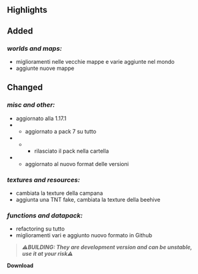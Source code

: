 ## Highlights

## Added

### _worlds and maps:_

- miglioramenti nelle vecchie mappe e varie aggiunte nel mondo
- aggiunte nuove mappe

## Changed

### _misc and other:_

- aggiornato alla 1.17.1
- - aggiornato a pack 7 su tutto
- - - rilasciato il pack nella cartella
- - aggiornato al nuovo format delle versioni

### _textures and resources:_

- cambiata la texture della campana 
- aggiunta una TNT fake, cambiata la texture della beehive

### _functions and datapack:_

- refactoring su tutto
- miglioramenti vari e aggiunto nuovo formato in Github

> _**⚠️BUILDING: They are development version and can be unstable, use it at your risk⚠️**_

**Download**